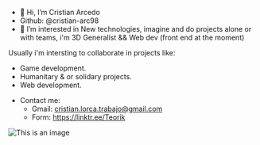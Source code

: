 - 👋 Hi, I’m Cristian Arcedo
- Github: @cristian-arc98
- 👀 I’m interested in New technologies, imagine and do projects alone or with teams, i'm 3D Generalist && Web dev (front end at the moment)

Usually i'm intersting to collaborate in projects like:
+ Game development.
+ Humanitary & or solidary projects.
+ Web development.

- Contact me:
   + Gmail: cristian.lorca.trabajo@gmail.com
   + Form: https://linktr.ee/Teorik

![This is an image](https://1000marcas.net/wp-content/uploads/2020/03/logo-united-nations.png)

<!---
cristian-arc98/cristian-arc98 is a ✨ special ✨ repository because its `README.md` (this file) appears on your GitHub profile.
You can click the Preview link to take a look at your changes.
--->
